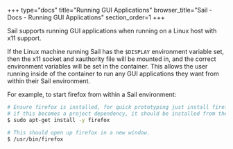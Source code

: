 +++
type="docs"
title="Running GUI Applications"
browser_title="Sail - Docs - Running GUI Applications"
section_order=1
+++


Sail supports running GUI applications when running on a Linux host with x11 support.

If the Linux machine running Sail has the `$DISPLAY` environment variable set, then the
x11 socket and xauthority file will be mounted in, and the correct environment variables
will be set in the container. This allows the user running inside of the container to run
any GUI applications they want from within their Sail environment.

For example, to start firefox from within a Sail environment:
```bash
# Ensure firefox is installed, for quick prototyping just install firefox from the terminal, but
# if this becomes a project dependency, it should be installed from the project's `.sail/Dockerfile`.
$ sudo apt-get install -y firefox

# This should open up firefox in a new window.
$ /usr/bin/firefox
```
